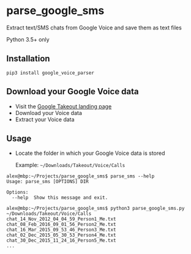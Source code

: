 # parse_google_sms
Extract text/SMS chats from Google Voice and save them as text files

Python 3.5+ only

## Installation
`pip3 install google_voice_parser`


## Download your Google Voice data
 - Visit the [Google Takeout landing page](https://takeout.google.com/settings/takeout?utm_source=ob&utm_campaign=takeout&hl=en)
 - Download your Voice data
 - Extract your Voice data


## Usage
- Locate the folder in which your Google Voice data is stored

  Example: `~/Downloads/Takeout/Voice/Calls`

```
alex@mbp:~/Projects/parse_google_sms$ parse_sms --help
Usage: parse_sms [OPTIONS] DIR

Options:
  --help  Show this message and exit.

alex@mbp:~/Projects/parse_google_sms$ python3 parse_google_sms.py ~/Downloads/Takeout/Voice/Calls
chat_14_Nov_2012_04_04_59_Person1_Me.txt
chat_08_Feb_2016_09_01_56_Person2_Me.txt
chat_16_Mar_2015_09_53_46_Person3_Me.txt
chat_02_Dec_2015_05_30_53_Person4_Me.txt
chat_30_Dec_2015_11_24_16_Person5_Me.txt
...
```